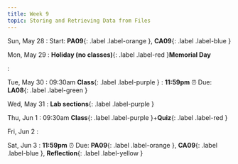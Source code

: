 ```yaml
---
title: Week 9
topic: Storing and Retrieving Data from Files
---
```

Sun, May 28
: Start: **PA09**{: .label .label-orange }, **CA09**{: .label .label-blue }


Mon, May 29
: **Holiday (no classes)**{: .label .label-red }**Memorial Day**

: 

Tue, May 30
: 09:30am **Class**{: .label .label-purple }
: **11:59pm**  ⏰  Due: **LA08**{: .label .label-green }


Wed, May 31
: **Lab sections**{: .label .label-purple }


Thu, Jun 1
: 09:30am **Class**{: .label .label-purple }+**Quiz**{: .label .label-red }


Fri, Jun 2
: 

Sat, Jun 3
: **11:59pm**  ⏰  Due: **PA09**{: .label .label-orange }, **CA09**{: .label .label-blue }, **Reflection**{: .label .label-yellow }



